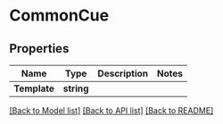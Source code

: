 # CommonCue

## Properties

Name | Type | Description | Notes
------------ | ------------- | ------------- | -------------
**Template** | **string** |  | 

[[Back to Model list]](../README.md#documentation-for-models) [[Back to API list]](../README.md#documentation-for-api-endpoints) [[Back to README]](../README.md)


